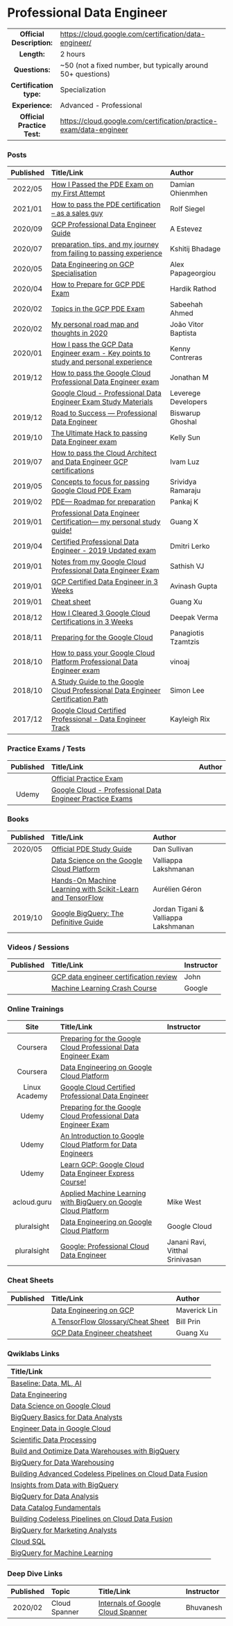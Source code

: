 # Professional Data Engineer

| | | |
| :---:         |     :---      |          :--- |
| **Official Description:** | https://cloud.google.com/certification/data-engineer/ | 
| **Length:** | 2 hours | 
| **Questions:** | ~50 (not a fixed number, but typically around 50+ questions) | 
| **Certification type:** | Specialization | 
| **Experience:** | Advanced - Professional | 
| **Official Practice Test:** | https://cloud.google.com/certification/practice-exam/data-engineer | 

### Posts
| Published | Title/Link | Author |
| :---:         |     :---      |          :--- |
| 2022/05 | [How I Passed the PDE Exam on my First Attempt](https://dohmhen.medium.com/how-i-passed-the-google-certified-professional-data-engineer-exam-on-my-first-attempt-fa3c01699296) | Damian Ohienmhen |
| 2021/01 | [How to pass the PDE certification – as a sales guy](https://www.linkedin.com/pulse/how-pass-google-cloud-professional-data-engineer-sales-rolf-siegel/) | Rolf Siegel |
| 2020/09 | [GCP Professional Data Engineer Guide](https://metanube.org/2020/09/10/gcp-professional-data-engineer-guide-september-2020/) | A Estevez |
| 2020/07 | [preparation, tips, and my journey from failing to passing experience](https://medium.com/@kshitijmb/gcp-data-engineer-exam-preparation-important-tips-and-my-emotional-journey-from-failing-to-132d91dc75f8) | Kshitij Bhadage |
| 2020/05 | [Data Engineering on GCP Specialisation](https://towardsdatascience.com/data-engineering-on-gcp-specialisation-a-comprehensive-guide-for-data-professionals-4bb8bae8a1c7) | Alex Papageorgiou |
| 2020/04 | [How to Prepare for GCP PDE Exam](https://medium.com/@hardikr68/how-to-prepare-for-and-clear-the-gcp-professional-data-engineer-exam-7e7ff518cf4a) | Hardik Rathod |
| 2020/02 | [Topics in the GCP PDE Exam](https://developer.rackspace.com/blog/topics-in-the-google-cloud-professional-data-engineer-certification-exam/) | Sabeehah Ahmed |
| 2020/02 | [My personal road map and thoughts in 2020](https://medium.com/@helpthx/google-cloud-professional-data-engineer-certification-my-personal-road-map-and-thoughts-in-2020-b78f5e1984ca) | João Vitor Baptista |
| 2020/01 | [How I pass the GCP Data Engineer exam - Key points to study and personal experience](https://medium.com/@kennycontreras/how-i-pass-the-gcp-data-engineer-exam-key-points-to-study-and-personal-experience-4eec4d7d3396) | Kenny Contreras |
| 2019/12 | [How to pass the Google Cloud Professional Data Engineer exam](https://towardsdatascience.com/how-to-pass-the-google-cloud-professional-data-engineer-exam-f241d7191e47?source=friends_link&sk=ede0b669e5bf68a8e699a3443b9fb087) | Jonathan M |
| | [Google Cloud - Professional Data Engineer Exam Study Materials](https://github.com/Leverege/gcp-data-engineer-exam) | Leverege Developers |
| 2019/12 | [Road to Success — Professional Data Engineer](https://medium.com/@biswarup.ghoshal/road-to-success-professional-data-engineer-google-cloud-platform-41115fcf510e) | Biswarup Ghoshal |
| 2019/10 | [The Ultimate Hack to passing Data Engineer exam](https://medium.com/@sodiumsun/the-ultimate-hack-to-passing-google-cloud-professional-data-engineer-certification-exam-2019-oct-663b2dfac492) | Kelly Sun |
| 2019/07 | [How to pass the Cloud Architect and Data Engineer GCP certifications](https://medium.com/ci-t/how-to-pass-both-the-cloud-architect-and-data-engineer-gcp-certifications-bb6a0812a1b1) | Ivam Luz |
| 2019/05 | [Concepts to focus for passing Google Cloud PDE Exam](https://medium.com/@srividyaramaraju/concepts-to-focus-for-passing-google-cloud-professional-data-engineer-exam-8ce5f9048cc1) | Srividya Ramaraju |
| 2019/02 | [PDE— Roadmap for preparation](https://medium.com/globallogic-cloud-and-devops-blogs/google-cloud-professional-data-engineer-roadmap-for-preparation-94e881d43382) | Pankaj K |
| 2019/01 | [Professional Data Engineer Certification— my personal study guide!](https://medium.com/weareservian/google-cloud-data-engineer-exam-study-guide-9afc80be2ee3) | Guang X |
| 2019/04 | [Certified Professional Data Engineer - 2019 Updated exam](https://deploy.live/blog/google-cloud-certified-professional-data-engineer/) | Dmitri Lerko |
| 2019/01 | [Notes from my Google Cloud Professional Data Engineer Exam](https://medium.com/@sathishvj/notes-from-my-google-cloud-professional-data-engineer-exam-530d11966aa0) | Sathish VJ |
| 2019/01 | [GCP Certified Data Engineer in 3 Weeks](https://medium.com/@avinash.gupta/gcp-certified-data-engineer-in-3-weeks-345ecfa667c3) | Avinash Gupta |
| 2019/01 | [Cheat sheet](https://www.slideshare.net/GuangXu5/gcp-data-engineer-cheatsheet) | Guang Xu |
| 2018/12 | [How I Cleared 3 Google Cloud Certifications in 3 Weeks](https://medium.com/@yesdeepakverma/how-i-cleared-all-3-google-cloud-certifications-in-3-weeks-f5591aa22572) | Deepak Verma |
| 2018/11 | [Preparing for the Google Cloud](https://tzamtzis.gr/2018/digital-analytics/becoming-gcp-data-engineer/) | Panagiotis Tzamtzis |
| 2018/10 | [How to pass your Google Cloud Platform Professional Data Engineer exam](https://www.slideshare.net/vinoaj/measure-camp-how-to-pass-your-gcp-professional-data-engineer-exam-20181020) | vinoaj |
| 2018/10 | [A Study Guide to the Google Cloud Professional Data Engineer Certification Path](https://medium.com/@simonleewm/a-study-guide-to-the-google-cloud-professional-data-engineer-certification-path-9e83e41e311) | Simon Lee |
| 2017/12 | [Google Cloud Certified Professional - Data Engineer Track](https://www.linkedin.com/pulse/google-cloud-certified-professional-data-engineer-writeup-rix/) | Kayleigh Rix |

### Practice Exams / Tests
| Published | Title/Link | Author |
| :---:         |     :---      |          :--- |
| | [Official Practice Exam](https://cloud.google.com/certification/practice-exam/data-engineer) | |
| Udemy | [Google Cloud - Professional Data Engineer Practice Exams](https://www.udemy.com/google-cloud-certified-professional-data-engineer-practice-exams/) | |

### Books
| Published | Title/Link | Author |
| :---:         |     :---      |          :--- |
| 2020/05 | [Official PDE Study Guide](https://www.wiley.com/en-in/Official+Google+Cloud+Certified+Professional+Data+Engineer+Study+Guide-p-9781119618454) | Dan Sullivan |
| | [Data Science on the Google Cloud Platform](https://www.google.com/search?q=Data%20Science%20on%20the%20Google%20Cloud%20Platform) | Valliappa Lakshmanan |
| | [Hands-On Machine Learning with Scikit-Learn and TensorFlow](https://www.google.com/search?q=Hands-On%20Machine%20Learning%20with%20Scikit-Learn%20and%20TensorFlow) | Aurélien Géron |
| 2019/10 | [Google BigQuery: The Definitive Guide](https://www.google.com/search?q=bigquery+the+definitive+guide+Book+by+Jordan+Tigani+and+Valliappa+Lakshmanan) | Jordan Tigani & Valliappa Lakshmanan |

### Videos / Sessions
| Published | Title/Link | Instructor |
| :---:         |     :---      |          :--- |
| | [GCP data engineer certification review](https://www.youtube.com/playlist?list=PL44lENRqK1vwC_y_CHT-drcyS62qXIbH_) | John |
| | [Machine Learning Crash Course](https://developers.google.com/machine-learning/crash-course/ml-intro) | Google |

### Online Trainings
| Site | Title/Link | Instructor |
| :---:         |     :---      |          :--- |
| Coursera | [Preparing for the Google Cloud Professional Data Engineer Exam](https://www.coursera.org/learn/preparing-cloud-professional-data-engineer-exam) | |
| Coursera | [Data Engineering on Google Cloud Platform](https://www.coursera.org/specializations/gcp-data-machine-learning) | |
| Linux Academy | [Google Cloud Certified Professional Data Engineer](https://linuxacademy.com/linux/training/course/name/google-cloud-data-engineer) | |
| Udemy | [Preparing for the Google Cloud Professional Data Engineer Exam](https://www.udemy.com/topic/google-cloud-professional-data-engineer/) | |
| Udemy | [An Introduction to Google Cloud Platform for Data Engineers](https://www.udemy.com/an-introduction-to-google-cloud-platform-for-data-engineers/) | |
| Udemy | [Learn GCP: Google Cloud Data Engineer Express Course!](https://www.udemy.com/learn-gcp-become-a-certified-data-engineer-express-course/) | |
| acloud.guru | [Applied Machine Learning with BigQuery on Google Cloud Platform](https://acloud.guru/learn/gcp-applied-machine-learning-bigquery) | Mike West |
| pluralsight | [Data Engineering on Google Cloud Platform](https://www.pluralsight.com/paths/data-engineering-on-google-cloud-platform) | Google Cloud |
| pluralsight | [Google: Professional Cloud Data Engineer](https://www.pluralsight.com/paths/google-professional-cloud-data-engineer) | Janani Ravi, Vitthal Srinivasan |

### Cheat Sheets
| Published | Title/Link | Author |
| :---:         |     :---      |          :--- |
| | [Data Engineering on GCP ](https://github.com/ml874/Data-Engineering-on-GCP-Cheatsheet/blob/master/data_engineering_on_GCP.pdf) | Maverick Lin |
| | [A TensorFlow Glossary/Cheat Sheet](https://medium.com/google-cloud/a-tensorflow-glossary-cheat-sheet-382583b22932) | Bill Prin |
| | [GCP Data Engineer cheatsheet](https://www.slideshare.net/GuangXu5/gcp-data-engineer-cheatsheet) | Guang Xu|

### Qwiklabs Links
|  Title/Link  |
| :---         |
| [Baseline: Data, ML, AI](https://google.qwiklabs.com/quests/34) | 
| [Data Engineering](https://google.qwiklabs.com/quests/25) | 
| [Data Science on Google Cloud](https://google.qwiklabs.com/quests/43) | 
| [BigQuery Basics for Data Analysts](https://google.qwiklabs.com/quests/69) | 
| [Engineer Data in Google Cloud](https://google.qwiklabs.com/quests/132) | 
| [Scientific Data Processing](https://google.qwiklabs.com/quests/28) | 
| [Build and Optimize Data Warehouses with BigQuery](https://google.qwiklabs.com/quests/147) | 
| [BigQuery for Data Warehousing](https://google.qwiklabs.com/quests/68) | 
| [Building Advanced Codeless Pipelines on Cloud Data Fusion](https://google.qwiklabs.com/quests/131) | 
| [Insights from Data with BigQuery](https://google.qwiklabs.com/quests/123) | 
| [BigQuery for Data Analysis](https://google.qwiklabs.com/quests/55) | 
| [Data Catalog Fundamentals](https://google.qwiklabs.com/quests/134) | 
| [Building Codeless Pipelines on Cloud Data Fusion](https://google.qwiklabs.com/quests/130) | 
| [BigQuery for Marketing Analysts](https://google.qwiklabs.com/quests/70) | 
| [Cloud SQL](https://google.qwiklabs.com/quests/52) | 
| [BigQuery for Machine Learning](https://google.qwiklabs.com/quests/71) | 

### Deep Dive Links
| Published | Topic | Title/Link | Instructor |
| :---:     | :---  |   :---     |   :---     |
| 2020/02 | Cloud Spanner | [Internals of Google Cloud Spanner](https://thedataguy.in/internals-of-google-cloud-spanner/) | Bhuvanesh |

